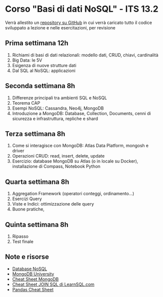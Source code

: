 # Corso "Basi di dati NoSQL" - ITS 13.2

Verrà allestito un [repository su GitHub](https://github.com/andreabozzano87/nosql_its) in cui verrà caricato tutto il codice sviluppato a lezione e nelle esercitazioni, per revisione

## Prima settimana 12h

1. Richiami di basi di dati relazionali: modello dati, CRUD, chiavi, cardinalità
2. Big Data: le 5V
3. Esigenza di nuove strutture dati
4. Dal SQL al NoSQL: applicazioni

## Seconda settimana 8h

1. Differenze principali tra ambienti SQL e NoSQL
2. Teorema CAP
3. Esempi NoSQL: Cassandra, Neo4j, MongoDB
4. Introduzione a MongoDB: Database, Collection, Documents, cenni di sicurezza e infrastruttura, repliche e shard

## Terza settimana 8h

1. Come si interagisce con MongoDB: Atlas Data Platform, mongosh e driver
2. Operazioni CRUD: read, insert, delete, update
3. Esercizio: database MongoDB su Atlas (o in locale su Docker), installazione di Compass, Notebook Python

## Quarta settimana 8h

1. Aggregation Framework (operatori conteggi, ordinamento...)
2. Esercizi Query
3. Viste e Indici: ottimizzazione delle query
4. Buone pratiche,

## Quinta settimana 8h

1. Ripasso
2. Test finale

## Note e risorse

* [Database NoSQL](https://it.wikipedia.org/wiki/NoSQL)
* [MongoDB University](https://learn.mongodb.com/)
* [Cheat Sheet MongoDB](https://www.mongodb.com/developer/products/mongodb/cheat-sheet/)
* [Cheat Sheet JOIN SQL di LearnSQL.com](https://learnsql.com/blog/sql-join-cheat-sheet/joins-cheat-sheet-a4.pdf)
* [Pandas Cheat Sheet](https://www.datacamp.com/cheat-sheet/pandas-cheat-sheet-for-data-science-in-python)
